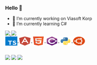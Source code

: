 <link rel="stylesheet" href="https://cdn.jsdelivr.net/gh/devicons/devicon@v2.12.0/devicon.min.css">

### Hello 👋


- 🔭 I’m currently working on Viasoft Korp 
- 🌱 I’m currently learning C#

 <div>
  <a href="https://github.com/RafaelKC">
  <img height="180em" src="https://github-readme-stats.vercel.app/api?username=RafaelKC&show_icons=true&theme=gruvbox&include_all_commits=true&count_private=true"/>
  <img height="180em" src="https://github-readme-stats.vercel.app/api/top-langs/?username=RafaelKC&layout=compact&langs_count=7&theme=gruvbox&include_all_commits=true&count_private=true"/>
</div>
    <img align="center" alt="RafaelKC-TypeScript" height="30" width="40" src="https://raw.githubusercontent.com/RafaelKC/RafaelKC/main/SVG/typescript-original.svg">
    <img align="center" alt="RafaelKC-Angular" height="30" width="40" src="https://raw.githubusercontent.com/RafaelKC/RafaelKC/main/SVG/angularjs-plain.svg">
    <img align="center" alt="RafaelKC-HTML" height="30" width="40" src="https://raw.githubusercontent.com/RafaelKC/RafaelKC/main/SVG/html5-original.svg">
    <img align="center" alt="RafaelKC-Csharp" height="30" width="40" src="https://raw.githubusercontent.com/RafaelKC/RafaelKC/main/SVG/csharp-original.svg">
    <img align="center" alt="RafaelKC-Python" height="30" width="40" src="https://raw.githubusercontent.com/RafaelKC/RafaelKC/main/SVG/python-original.svg">
    <img align="center" alt="RafaelKC-Ubuntu" height="30" width="40" src="https://raw.githubusercontent.com/RafaelKC/RafaelKC/main/SVG/ubuntu-plain.svg">
</div>

##

<div> 



  <a href = "mailto:contato.rafael.chicovis@gmail.com"><img src="https://img.shields.io/badge/Gmail-D14836?style=for-the-badge&logo=gmail&logoColor=white" target="_blank"></a>
  <a href="https://www.linkedin.com/in/rafael-kaua-chicovis/" target="_blank"><img src="https://img.shields.io/badge/-LinkedIn-%230077B5?style=for-the-badge&logo=linkedin&logoColor=white" target="_blank"></a>
  <a href="https://t.me/Rafk97" target="_blank"><img src="https://img.shields.io/badge/Telegram-2CA5E0?style=for-the-badge&logo=telegram&logoColor=white" target="_blank"></a> 
